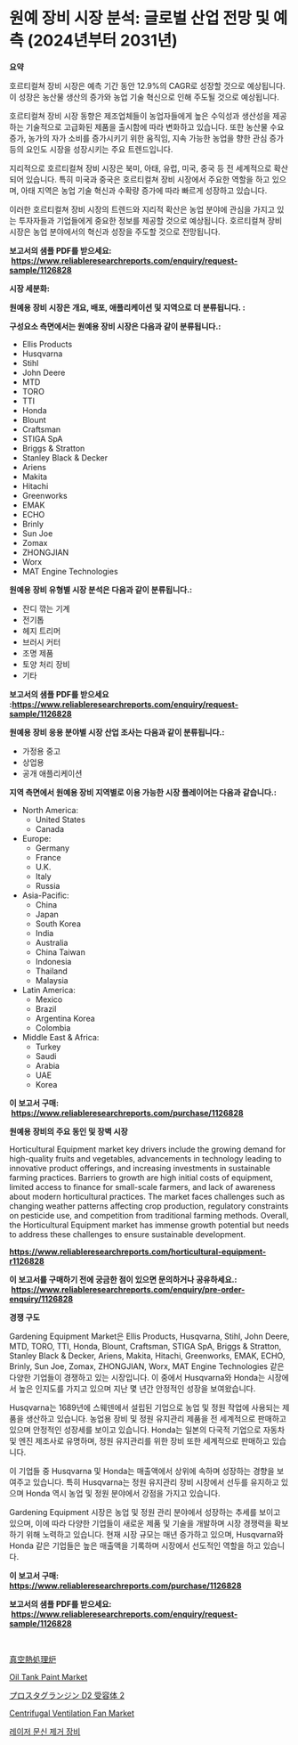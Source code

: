 <p><h1>원예 장비 시장 분석: 글로벌 산업 전망 및 예측 (2024년부터 2031년)</h1></p><p><strong>요약</strong></p>
<p><p>호르티컬쳐 장비 시장은 예측 기간 동안 12.9%의 CAGR로 성장할 것으로 예상됩니다. 이 성장은 농산물 생산의 증가와 농업 기술 혁신으로 인해 주도될 것으로 예상됩니다.</p><p>호르티컬쳐 장비 시장 동향은 제조업체들이 농업자들에게 높은 수익성과 생산성을 제공하는 기술적으로 고급화된 제품을 출시함에 따라 변화하고 있습니다. 또한 농산물 수요 증가, 농가의 자가 소비를 증가시키기 위한 움직임, 지속 가능한 농업을 향한 관심 증가 등의 요인도 시장을 성장시키는 주요 트렌드입니다.</p><p>지리적으로 호르티컬쳐 장비 시장은 북미, 아태, 유럽, 미국, 중국 등 전 세계적으로 확산되어 있습니다. 특히 미국과 중국은 호르티컬쳐 장비 시장에서 주요한 역할을 하고 있으며, 아태 지역은 농업 기술 혁신과 수확량 증가에 따라 빠르게 성장하고 있습니다.</p><p>이러한 호르티컬쳐 장비 시장의 트렌드와 지리적 확산은 농업 분야에 관심을 가지고 있는 투자자들과 기업들에게 중요한 정보를 제공할 것으로 예상됩니다. 호르티컬쳐 장비 시장은 농업 분야에서의 혁신과 성장을 주도할 것으로 전망됩니다.</p></p>
<p><strong>보고서의 샘플 PDF를 받으세요: &nbsp;<a href="https://www.reliableresearchreports.com/enquiry/request-sample/1126828">https://www.reliableresearchreports.com/enquiry/request-sample/1126828</a></strong></p>
<p><strong>시장 세분화:</strong></p>
<p><strong> 원예용 장비 시장은 개요, 배포, 애플리케이션 및 지역으로 더 분류됩니다. :</strong></p>
<p><strong>구성요소 측면에서는 원예용 장비 시장은 다음과 같이 분류됩니다.:</strong></p>
<p><ul><li>Ellis Products</li><li>Husqvarna</li><li>Stihl</li><li>John Deere</li><li>MTD</li><li>TORO</li><li>TTI</li><li>Honda</li><li>Blount</li><li>Craftsman</li><li>STIGA SpA</li><li>Briggs & Stratton</li><li>Stanley Black & Decker</li><li>Ariens</li><li>Makita</li><li>Hitachi</li><li>Greenworks</li><li>EMAK</li><li>ECHO</li><li>Brinly</li><li>Sun Joe</li><li>Zomax</li><li>ZHONGJIAN</li><li>Worx</li><li>MAT Engine Technologies</li></ul></p>
<p><strong> 원예용 장비 유형별 시장 분석은 다음과 같이 분류됩니다.:</strong></p>
<p><ul><li>잔디 깎는 기계</li><li>전기톱</li><li>헤지 트리머</li><li>브러시 커터</li><li>조명 제품</li><li>토양 처리 장비</li><li>기타</li></ul></p>
<p><strong>보고서의 샘플 PDF를 받으세요 :<a href="https://www.reliableresearchreports.com/enquiry/request-sample/1126828">https://www.reliableresearchreports.com/enquiry/request-sample/1126828</a></strong></p>
<p><strong> 원예용 장비 응용 분야별 시장 산업 조사는 다음과 같이 분류됩니다.:</strong></p>
<p><ul><li>가정용 중고</li><li>상업용</li><li>공개 애플리케이션</li></ul></p>
<p><strong>지역 측면에서 원예용 장비 지역별로 이용 가능한 시장 플레이어는 다음과 같습니다.:</strong></p>
<p><ul>
    <li>
        North America:
        <ul>
            <li>United States</li>
            <li>Canada</li>
        </ul>
    </li>
    <li>
        Europe:
        <ul>
            <li>Germany</li>
            <li>France</li>
            <li>U.K.</li>
            <li>Italy</li>
            <li>Russia</li>
        </ul>
    </li>
    <li>
        Asia-Pacific:
        <ul>
            <li>China</li>
            <li>Japan</li>
            <li>South Korea</li>
            <li>India</li>
            <li>Australia</li>
            <li>China Taiwan</li>
            <li>Indonesia</li>
            <li>Thailand</li>
            <li>Malaysia</li>
        </ul>
    </li>
    <li>
        Latin America:
        <ul>
            <li>Mexico</li>
            <li>Brazil</li>
            <li>Argentina Korea</li>
            <li>Colombia</li>
        </ul>
    </li>
    <li>
        Middle East & Africa:
        <ul>
            <li>Turkey</li>
            <li>Saudi</li>
            <li>Arabia</li>
            <li>UAE</li>
            <li>Korea</li>
        </ul>
    </li>
    </ul></p>
<p><strong>이 보고서 구매: &nbsp;<a href="https://www.reliableresearchreports.com/purchase/1126828">https://www.reliableresearchreports.com/purchase/1126828</a></strong></p>
<p><strong>원예용 장비의 주요 동인 및 장벽 시장</strong></p>
<p><p>Horticultural Equipment market key drivers include the growing demand for high-quality fruits and vegetables, advancements in technology leading to innovative product offerings, and increasing investments in sustainable farming practices. Barriers to growth are high initial costs of equipment, limited access to finance for small-scale farmers, and lack of awareness about modern horticultural practices. The market faces challenges such as changing weather patterns affecting crop production, regulatory constraints on pesticide use, and competition from traditional farming methods. Overall, the Horticultural Equipment market has immense growth potential but needs to address these challenges to ensure sustainable development.</p></p>
<p><strong><a href="https://www.reliableresearchreports.com/horticultural-equipment-r1126828">https://www.reliableresearchreports.com/horticultural-equipment-r1126828</a></strong></p>
<p><strong>이 보고서를 구매하기 전에 궁금한 점이 있으면 문의하거나 공유하세요.: &nbsp;<a href="https://www.reliableresearchreports.com/enquiry/pre-order-enquiry/1126828">https://www.reliableresearchreports.com/enquiry/pre-order-enquiry/1126828</a></strong></p>
<p><strong>경쟁 구도</strong></p>
<p><p>Gardening Equipment Market은 Ellis Products, Husqvarna, Stihl, John Deere, MTD, TORO, TTI, Honda, Blount, Craftsman, STIGA SpA, Briggs & Stratton, Stanley Black & Decker, Ariens, Makita, Hitachi, Greenworks, EMAK, ECHO, Brinly, Sun Joe, Zomax, ZHONGJIAN, Worx, MAT Engine Technologies 같은 다양한 기업들이 경쟁하고 있는 시장입니다. 이 중에서 Husqvarna와 Honda는 시장에서 높은 인지도를 가지고 있으며 지난 몇 년간 안정적인 성장을 보여왔습니다.</p><p>Husqvarna는 1689년에 스웨덴에서 설립된 기업으로 농업 및 정원 작업에 사용되는 제품을 생산하고 있습니다. 농업용 장비 및 정원 유지관리 제품을 전 세계적으로 판매하고 있으며 안정적인 성장세를 보이고 있습니다. Honda는 일본의 다국적 기업으로 자동차 및 엔진 제조사로 유명하며, 정원 유지관리를 위한 장비 또한 세계적으로 판매하고 있습니다.</p><p>이 기업들 중 Husqvarna 및 Honda는 매출액에서 상위에 속하며 성장하는 경향을 보여주고 있습니다. 특히 Husqvarna는 정원 유지관리 장비 시장에서 선두를 유지하고 있으며 Honda 역시 농업 및 정원 분야에서 강점을 가지고 있습니다.</p><p>Gardening Equipment 시장은 농업 및 정원 관리 분야에서 성장하는 추세를 보이고 있으며, 이에 따라 다양한 기업들이 새로운 제품 및 기술을 개발하며 시장 경쟁력을 확보하기 위해 노력하고 있습니다. 현재 시장 규모는 매년 증가하고 있으며, Husqvarna와 Honda 같은 기업들은 높은 매출액을 기록하며 시장에서 선도적인 역할을 하고 있습니다.</p></p>
<p><strong>이 보고서 구매: &nbsp; <a href="https://www.reliableresearchreports.com/purchase/1126828">https://www.reliableresearchreports.com/purchase/1126828</a></strong></p>
<p><strong>보고서의 샘플 PDF를 받으세요: &nbsp;<a href="https://www.reliableresearchreports.com/enquiry/request-sample/1126828">https://www.reliableresearchreports.com/enquiry/request-sample/1126828</a></strong><strong></strong></p>
<p>&nbsp;</p>
<p><p><a href="https://github.com/oafhukehf4709715/Market-Research-Report-List-1/blob/main/170743726604.md">真空熱処理炉</a></p><p><a href="https://issuu.com/reportprime-2/docs/oil-tank-paint-market-size-2030.pptx">Oil Tank Paint Market</a></p><p><a href="https://medium.com/@urinalisis45667/%E3%83%97%E3%83%AD%E3%82%B9%E3%82%BF%E3%82%B0%E3%83%A9%E3%83%B3%E3%82%B8%E3%83%B3d2%E5%8F%97%E5%AE%B9%E4%BD%932%E5%B8%82%E5%A0%B4%E3%81%AE%E5%88%86%E6%9E%90-%E3%82%B0%E3%83%AD%E3%83%BC%E3%83%90%E3%83%AB%E7%94%A3%E6%A5%AD%E3%81%AE%E5%B1%95%E6%9C%9B%E3%81%A8%E4%BA%88%E6%B8%AC-2024%E5%B9%B4%E3%81%8B%E3%82%892031%E5%B9%B4%E3%81%BE%E3%81%A7-4a8c2c39ae03">プロスタグランジン D2 受容体 2</a></p><p><a href="https://github.com/abdelrhmankishk22/Market-Research-Report-List-4/blob/main/centrifugal-ventilation-fan-market.md">Centrifugal Ventilation Fan Market</a></p><p><a href="https://medium.com/@dudleyferry/%EB%A0%88%EC%9D%B4%EC%A0%80-%ED%83%80%ED%88%AC-%EC%A0%9C%EA%B1%B0-%EC%9E%A5%EB%B9%84-%EC%8B%9C%EC%9E%A5-%EC%8B%9C%EC%9E%A5-%EC%A0%90%EC%9C%A0%EC%9C%A8-%EC%8B%9C%EC%9E%A5-%ED%8A%B8%EB%A0%8C%EB%93%9C-%EB%B0%8F-%EB%AF%B8%EB%9E%98-%EC%84%B1%EC%9E%A5-%ED%83%90%EC%83%89-1f3fc9437317">레이저 문신 제거 장비</a></p></p>
